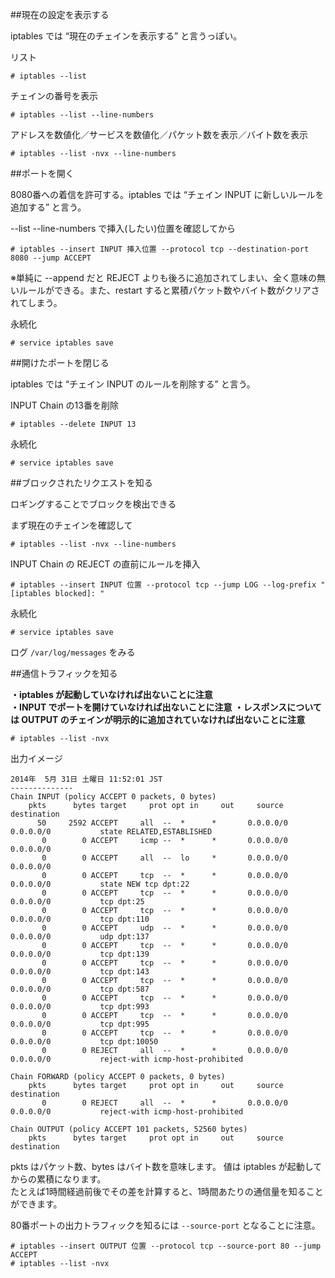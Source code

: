 ##現在の設定を表示する

iptables では “現在のチェインを表示する” と言うっぽい。

リスト

    # iptables --list

チェインの番号を表示

    # iptables --list --line-numbers

アドレスを数値化／サービスを数値化／パケット数を表示／バイト数を表示

    # iptables --list -nvx --line-numbers

##ポートを開く

8080番への着信を許可する。iptables では “チェイン INPUT に新しいルールを追加する” と言う。

--list --line-numbers で挿入(したい)位置を確認してから

    # iptables --insert INPUT 挿入位置 --protocol tcp --destination-port 8080 --jump ACCEPT

※単純に --append だと REJECT よりも後ろに追加されてしまい、全く意味の無いルールができる。また、restart すると累積パケット数やバイト数がクリアされてしまう。

永続化

    # service iptables save

##開けたポートを閉じる

iptables では “チェイン INPUT のルールを削除する” と言う。

INPUT Chain の13番を削除

    # iptables --delete INPUT 13

永続化

    # service iptables save

##ブロックされたリクエストを知る

ロギングすることでブロックを検出できる

まず現在のチェインを確認して

    # iptables --list -nvx --line-numbers

INPUT Chain の REJECT の直前にルールを挿入

    # iptables --insert INPUT 位置 --protocol tcp --jump LOG --log-prefix "[iptables blocked]: "
    
永続化

    # service iptables save

ログ `/var/log/messages` をみる








##通信トラフィックを知る

**・iptables が起動していなければ出ないことに注意**  
**・INPUT でポートを開けていなければ出ないことに注意** 
**・レスポンスについては OUTPUT のチェインが明示的に追加されていなければ出ないことに注意**

    # iptables --list -nvx

出力イメージ

    2014年  5月 31日 土曜日 11:52:01 JST
    --------------
    Chain INPUT (policy ACCEPT 0 packets, 0 bytes)
        pkts      bytes target     prot opt in     out     source               destination
          50     2592 ACCEPT     all  --  *      *       0.0.0.0/0            0.0.0.0/0           state RELATED,ESTABLISHED
           0        0 ACCEPT     icmp --  *      *       0.0.0.0/0            0.0.0.0/0
           0        0 ACCEPT     all  --  lo     *       0.0.0.0/0            0.0.0.0/0
           0        0 ACCEPT     tcp  --  *      *       0.0.0.0/0            0.0.0.0/0           state NEW tcp dpt:22
           0        0 ACCEPT     tcp  --  *      *       0.0.0.0/0            0.0.0.0/0           tcp dpt:25
           0        0 ACCEPT     tcp  --  *      *       0.0.0.0/0            0.0.0.0/0           tcp dpt:110
           0        0 ACCEPT     udp  --  *      *       0.0.0.0/0            0.0.0.0/0           udp dpt:137
           0        0 ACCEPT     tcp  --  *      *       0.0.0.0/0            0.0.0.0/0           tcp dpt:139
           0        0 ACCEPT     tcp  --  *      *       0.0.0.0/0            0.0.0.0/0           tcp dpt:143
           0        0 ACCEPT     tcp  --  *      *       0.0.0.0/0            0.0.0.0/0           tcp dpt:587
           0        0 ACCEPT     tcp  --  *      *       0.0.0.0/0            0.0.0.0/0           tcp dpt:993
           0        0 ACCEPT     tcp  --  *      *       0.0.0.0/0            0.0.0.0/0           tcp dpt:995
           0        0 ACCEPT     tcp  --  *      *       0.0.0.0/0            0.0.0.0/0           tcp dpt:10050
           0        0 REJECT     all  --  *      *       0.0.0.0/0            0.0.0.0/0           reject-with icmp-host-prohibited

    Chain FORWARD (policy ACCEPT 0 packets, 0 bytes)
        pkts      bytes target     prot opt in     out     source               destination
           0        0 REJECT     all  --  *      *       0.0.0.0/0            0.0.0.0/0           reject-with icmp-host-prohibited

    Chain OUTPUT (policy ACCEPT 101 packets, 52560 bytes)
        pkts      bytes target     prot opt in     out     source               destination



pkts はパケット数、bytes はバイト数を意味します。 値は iptables が起動してからの累積になります。  
たとえば1時間経過前後でその差を計算すると、1時間あたりの通信量を知ることができます。


80番ポートの出力トラフィックを知るには `--source-port` となることに注意。

```
# iptables --insert OUTPUT 位置 --protocol tcp --source-port 80 --jump ACCEPT
# iptables --list -nvx
```
